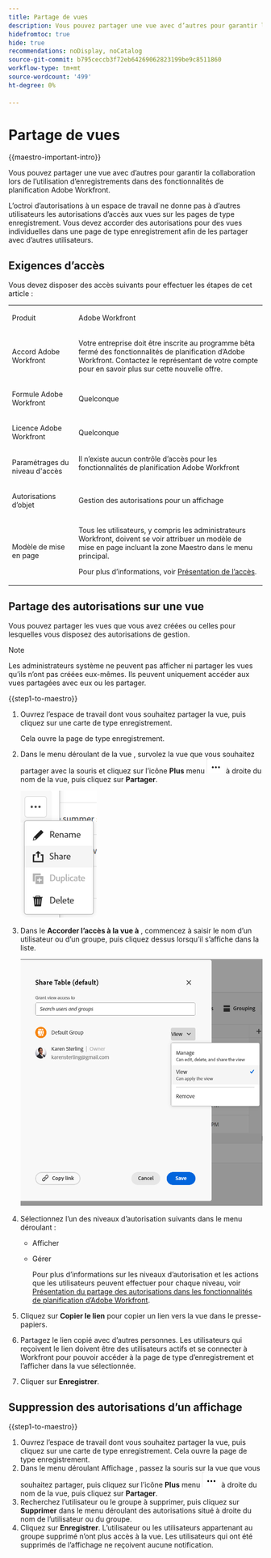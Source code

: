 ```yaml
---
title: Partage de vues
description: Vous pouvez partager une vue avec d’autres pour garantir la collaboration lors de l’utilisation des fonctionnalités de planification d’Adobe Workfront.
hidefromtoc: true
hide: true
recommendations: noDisplay, noCatalog
source-git-commit: b795ceccb3f72eb64269062823199be9c8511860
workflow-type: tm+mt
source-wordcount: '499'
ht-degree: 0%

---
```



<!--update the metadata and description when we turn this article live-->

# Partage de vues

{{maestro-important-intro}}

Vous pouvez partager une vue avec d’autres pour garantir la collaboration lors de l’utilisation d’enregistrements dans des fonctionnalités de planification Adobe Workfront.

L’octroi d’autorisations à un espace de travail ne donne pas à d’autres utilisateurs les autorisations d’accès aux vues sur les pages de type enregistrement. Vous devez accorder des autorisations pour des vues individuelles dans une page de type enregistrement afin de les partager avec d’autres utilisateurs.

## Exigences d’accès

Vous devez disposer des accès suivants pour effectuer les étapes de cet article :

<table style="table-layout:auto">
 <col>
 </col>
 <col>
 </col>
 <tbody>
    <tr>
<tr>
<td>
   <p> Produit</p> </td>
   <td>
   <p> Adobe Workfront</p> </td>
  </tr>  
 <td role="rowheader"><p>Accord Adobe Workfront</p></td>
   <td>
<p>Votre entreprise doit être inscrite au programme bêta fermé des fonctionnalités de planification d’Adobe Workfront. Contactez le représentant de votre compte pour en savoir plus sur cette nouvelle offre. </p>
   </td>
  </tr>
  <tr>
   <td role="rowheader"><p>Formule Adobe Workfront</p></td>
   <td>
<p>Quelconque</p>
   </td>
  </tr>
  <tr>
   <td role="rowheader"><p>Licence Adobe Workfront</p></td>
   <td>
   <p>Quelconque</p> 
  </td>
  </tr>

<tr>
   <td role="rowheader"><p>Paramétrages du niveau d'accès</p></td>
   <td> Il n’existe aucun contrôle d’accès pour les fonctionnalités de planification Adobe Workfront</p>  
</td>
  </tr>

<tr>
   <td role="rowheader"><p>Autorisations d’objet</p></td>
   <td> <p>Gestion des autorisations pour un affichage</p>

</td>
  </tr>

<tr>
   <td role="rowheader"><p>Modèle de mise en page</p></td>
   <td> <p>Tous les utilisateurs, y compris les administrateurs Workfront, doivent se voir attribuer un modèle de mise en page incluant la zone Maestro dans le menu principal. </p> <p>Pour plus d’informations, voir <a href="/help/quicksilver/maestro/access/access-overview.md">Présentation de l’accès</a>. </p>  
</td>
  </tr>
 </tbody>
</table>

## Partage des autorisations sur une vue

Vous pouvez partager les vues que vous avez créées ou celles pour lesquelles vous disposez des autorisations de gestion.

>[!NOTE]
>
>Les administrateurs système ne peuvent pas afficher ni partager les vues qu’ils n’ont pas créées eux-mêmes. Ils peuvent uniquement accéder aux vues partagées avec eux ou les partager.

<!--for above note - add when this releases: System administrators can have only Manage permissions to a view.-->

{{step1-to-maestro}}

1. Ouvrez l’espace de travail dont vous souhaitez partager la vue, puis cliquez sur une carte de type enregistrement.

   Cela ouvre la page de type enregistrement.

1. Dans le menu déroulant de la vue <!--tab-->, survolez la vue que vous souhaitez partager avec la souris et cliquez sur l’icône **Plus** menu ![](assets/more-menu.png) à droite du nom de la vue, puis cliquez sur **Partager**.

   ![](assets/more-menu-for-views-expanded-with-share-option.png)

1. Dans le **Accorder l’accès à la vue à** , commencez à saisir le nom d’un utilisateur ou d’un groupe, puis cliquez dessus lorsqu’il s’affiche dans la liste.

   ![](assets/sharing-a-view-ui-with-groups.png)

1. Sélectionnez l’un des niveaux d’autorisation suivants dans le menu déroulant :
   * Afficher
   * Gérer

     Pour plus d’informations sur les niveaux d’autorisation et les actions que les utilisateurs peuvent effectuer pour chaque niveau, voir [Présentation du partage des autorisations dans les fonctionnalités de planification d’Adobe Workfront](../access/sharing-permissions-overview.md).

     <!--System administrators always receive Manage permissions to views shared with them.-->

1. Cliquez sur **Copier le lien** pour copier un lien vers la vue dans le presse-papiers.
1. Partagez le lien copié avec d’autres personnes. Les utilisateurs qui reçoivent le lien doivent être des utilisateurs actifs et se connecter à Workfront pour pouvoir accéder à la page de type d’enregistrement et l’afficher dans la vue sélectionnée.
1. Cliquer sur **Enregistrer**.

## Suppression des autorisations d’un affichage

{{step1-to-maestro}}

1. Ouvrez l’espace de travail dont vous souhaitez partager la vue, puis cliquez sur une carte de type enregistrement. Cela ouvre la page de type enregistrement.
1. Dans le menu déroulant Affichage , passez la souris sur la vue que vous souhaitez partager, puis cliquez sur l’icône **Plus** menu ![](assets/more-menu.png) à droite du nom de la vue, puis cliquez sur **Partager**.
1. Recherchez l’utilisateur ou le groupe à supprimer, puis cliquez sur **Supprimer** dans le menu déroulant des autorisations situé à droite du nom de l’utilisateur ou du groupe.
1. Cliquez sur **Enregistrer**.
L’utilisateur ou les utilisateurs appartenant au groupe supprimé n’ont plus accès à la vue. Les utilisateurs qui ont été supprimés de l’affichage ne reçoivent aucune notification.
